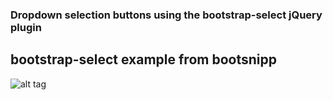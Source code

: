 ### Dropdown selection buttons using the bootstrap-select jQuery plugin

## bootstrap-select example from bootsnipp

![alt tag](bootsnipp/img/readme.png)
